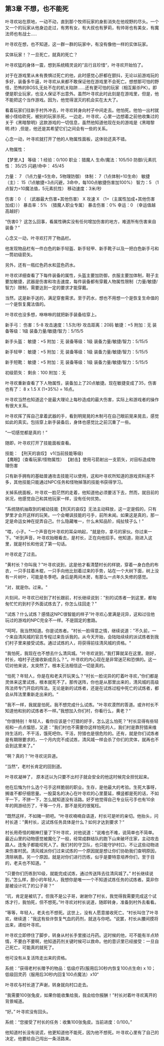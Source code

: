 ## 第3章 不想，也不能死

叶寻欢站在原地，一动不动，直到那个牧师玩家的身影消失在他视野的尽头。一个又一个的玩家从他身边走过，有男有女，有大叔也有萝莉，有帅哥也有美女，有魔法师也有战士.....

叶寻欢在想，也不知道，这一群一群的玩家中，有没有像他一样的实体玩家。

实体玩家！？一旦死亡，就真的死亡？

叶寻欢猛的身体一震，想到系统精灵说的”且行且珍惜“，叶寻欢开始怕了。

对于在游戏里从未有畏惧过死亡的他，此时感觉心肝都在颤抖，无论以前游戏玩的多好，装备多牛逼，叶寻欢从来都不敢保证他在游戏里不会死亡。想想那可怕的野怪，恐怖的BOSS,无处不在的机关陷阱......还有更可怕的玩家（相互厮杀PK）。即便是职业玩家，也没人保证不出意外。虽然叶寻欢此时此刻是在游戏里，但是，他不能把这个当作游戏。因为，他觉得泯灭的机会实在太大了。

看着玩家们往新手村外冲去，叶寻欢转身向村子中间走去。他怕死。他怕一出村就被小怪给砍死，被别的玩家杀死。一边走，叶寻欢，心里一边想着之前他收集过的关于《黑暗黎明》这款游戏的一切信息，虽然他知道他现在处的游戏是《黑暗黎明.终》,但是，他还是其希望它们之间会有一些的关系。

心念一动，叶寻欢就打开了他的人物属性面板，这体验还真不错。

人物属性：

【梦里人】
等级：1
经验：0/100
职业：猎魔人
生命/魔法：105/50
防御/元素抗性： 35/25
闪避/命中： 45/45

力量： 7 （1点力量=5生命，5物理防御）
体制： 7（1点体制=10生命）
敏捷（主）： 15（1点敏捷=3点闪避，3命中，每100点敏捷伤害加100%）
智力：5 （1点智力=10魔法值，5元素抗性）
移动速度：3米/秒

伤害：0 （ （武器最大伤害+其他伤害） X 攻速 X  （1+（主属性加成+其他伤害加成）））
暴击率：5% （猎魔人职业专属）
暴击伤害：0%
幸运：0 （幸运值越高越好）



“伤害0？ 这怎么回事，看属性确实没有任何增加伤害的地方，难道所有伤害来自装备？”

心念又一动，叶寻欢打开了物品栏。

他发现物品栏有一件白色的新手轻盔、新手轻甲、新手靴子以及一把白色新手弓和一筒初级箭矢。

另外，还有一瓶红色药水和蓝色药水。

叶寻欢详细查看了下每件装备的属性，头盔主要加防御，衣服主要加体制，鞋子主要加敏捷，武器是伤害和攻击速度，每件装备都有穿戴人物属性限制（力量/敏捷/智力）限制，需要达到一定的要求才能穿戴。

当然，这是新手送的，满足穿套需求。至于药水，想也不用想一个是恢复生命值的一个是恢复魔法值的。

叶寻欢也没多想，咻咻咻的就把新手装备给穿上。

新手弓：
伤害：5-8
攻击速度：1.5次/秒
攻击距离：20码
敏捷：+5
附加：无
装备等级：1级
装备力量/敏捷/智力：5/15/5


新手头盔：
敏捷：+5
附加：无
装备等级：1级
装备力量/敏捷/智力：5/15/5


新手轻甲：
敏捷：+5
附加：无
装备等级：1级
装备力量/敏捷/智力：5/15/5


新手短靴：
敏捷：+5
附加：无
装备等级：1级
装备力量/敏捷/智力：5/15/5

初级箭矢：
剩余：100
附加：无


叶寻欢重新查看了下人物属性，装备加上了20点敏捷。现在敏捷变成了35，伤害也有了： 8 x 1.5 X (1+35%) = 16点。

叶寻欢当然也知道这个是最大理论上每秒造成的最大伤害，实际上和游戏者的操作有很大关系。


叶寻欢挥了挥自己拿着武器的手，看到明晃晃的木制弓在自己眼前晃来晃去，感觉如此的真实。包括穿上新手装备后，身体也感觉比之前沉重了一些。

“一切感觉都是真的！”

随即，叶寻欢打开了技能面板查看。

技能：
【刑天的哀叹】 v1(当前技能等级)  
【鹰眼】（查看玩家/怪物属性）
【射击】使用弓箭射出一支箭矢，对目标造成物理伤害

只有新手拥有的基础普通攻击技能可以使用，这和叶寻欢所知道的游戏资料差不多，其他技能只能通过NPC任务和怪物掉落的技能书获得学习。

关掉系统面板，叶寻欢一脸茫然的走着，他知道他必须要活下去，然而，就目前的状况，他感觉自己和其他玩家一样，没有任何优势。

“系统随机抽取到的被动技能【刑天的哀叹】无法主动释放，这一定是假的，只有梦里才会开这样的玩笑。一个会嘲讽技能的弓手，前所未闻。如果这是真的，那一定是命运女神在捉弄自己。什么隐藏唯一，什么未知品阶，纯扯犊子么！”

"喂，小子。"一个声音在叶寻欢的耳朵响起，"就是你，拿弓的家伙。你过来一下。"听到声音，叶寻欢抬眼看去，是村长，正在向他招手。他知道，刚进入这里，就是村长和他说了第一句话。

叶寻欢走了过去。

"黄村长？你叫我？"叶寻欢说到，这是他才看清楚村长的样貌，穿着一身白色的布衣，一只手拄着木棍，一只手向他比划着过来的手势，站在一个大树下面，树上没有一片树叶，可能是冬季吧。身后是两间木房，有那么一点年久失修的感觉。

"对，就是你。过来。"

片刻间，叶寻欢已经到了村长跟前，村长继续说到："别的试炼者一到这里，都匆匆忙忙的到村子外面试炼去了，你怎么往回走？"

"试炼？什么试炼？感情这NPC很智能的样子”叶寻欢心里满是诧异，这和过往他玩过的游戏的NPC完全不一样。不是固定的套路。

"呵呵，我当然知道。你是试炼者。"村长一脸得意之情，继续说道：”不久前，一个来自清风城的官员专程过来告诉我的。从今天开始，会陆陆续续的派试炼者到我们村子里来接受试炼。通过试炼的人，将获得前往清风城的资格。“

"我怕死，我现在也不想去什么清风城。"叶寻欢说到，”我打算就呆在这里。刚好，村长，咱村子还接收新成员么？“。叶寻欢的内心现在是非常迷茫和恐惧的。这一切对他来说，太突然了。根本无法相信这一切是真的。

"怕死？年轻人，你是在和老夫开玩笑么？"村长一脸诧异的盯着叶寻欢，”你们都是灵体来这里试炼，根本就死不了。那传送阵，你也是从那里出来的，清风城的高级阵法师专门开启的阵法。无论是新的试炼者，还是在试炼过程中死亡的试炼者，都会从阵法里重新走出来的。“

"我不一样，我就是怕死。我不想完成什么试炼。"叶寻欢漠然的答道。或许村长不知道他和别的试炼者不一样。”我想加入你们村，你看行么，黄老？“

”你很特别！年轻人，看你应该是个打猎的好手，怎么这么怕死？”村长显得有些轻视和一点点愠怒，又道：”我们村也不需要你这样怕死的人，我们村是靠狩猎来维持生活的，不干活，饿死吧你。干活，狩猎也是很危险的。还有，就是你们试炼者是有期限要求的，一个月内完不成试炼，清风城一样会杀了你们的灵体，就再也不会到这里来了。”

”啊？真的？“叶寻欢诧异道。

”当然“，老村长肯定的回到道。

叶寻欢凝神了， 原本还以为只要不出村子就会安全的他这时候完全担忧起来。

他在后悔为什么选个弓手这样脆弱的职业。生存，是他最大的考验。生死大事呀，搁谁不都仔细思量。一股莫名的决心在叶寻欢的心里蔓延，横竖都是死的话，不如干一下，不拼一下，怎么就知道没有活路。好歹他觉得自己专业玩弓手也有10余年的网游经历了，干等一个月，那不是死的很冤枉。

”既然这样，不如赌一把吧。“叶寻欢喃喃自语道，村长可是听的亲切。他抬头，问村长道：”黄村长，这试炼任务具体是什么？如何才达到要求？“

村长用奇怪的眼神打量了下叶寻欢，对他说道：”说难也不难，说简单也不简单。最近山里的动物感觉被魔化了一般，经常成群结队的跑下山来破坏庄家，主动攻击路人。连兔子都能咬死人了。我们村的守卫队，也只能守护村口，不让这些动物进来伤害村民。清风城派你们过来试炼的一个原因就是想让你们协助我们查明原因，清除祸患。另一个原因，就是对你们进行历练，似乎是要特意培养你们，至于目的，老夫也不知道。“

”只要你们历练到10级，就能完成试炼，通过传送阵去往清风城了。” 村长继续说到，”怎么样，胆小的年轻人，我想你是唯一一个不知道试炼任务的试炼者。莫非你是被设计坑了的公子哥？“

”坑，肯定是被坑了。但我不是公子哥，谢谢你了村长，我觉得我需要完成这个试炼才行，我怕死，但不想死。”叶寻欢对村长说道，随即转身，准备到村外去看看。

”等等，年轻人，老夫也不想死。这世上，没有人愿意接收死亡。“村长叫住了叶寻欢，继续道：”我这有些许恢复气血的药剂，就送与你吧。“说罢，村长从腰间摸将出来，递给叶寻欢。

叶寻欢立即停住了脚步，转身从村长手里接过丹药。这时候的他，可不能有半点矫情，不要白不要啊，他知道药剂关键时候可以救命。他的意识里已经接受：一旦自己死亡，可能真的就死了。

他可没有从复活阵走出来的资格。

系统：”获得老村长赠予的物品：低级疗药(服用后30秒内恢复100点生命) x 10；低级回灵药（服用后30秒内回复100点魔法）x10“

叶寻欢与村长道了声谢，转身就向村口走去。

“我需要100张兔皮，如果你能收集给我，我会给你报酬！”村长对着叶寻欢离开的背景喊道。

“好。” 叶寻欢没有回头。

系统：“您接受了村长的任务：收集100张兔皮。当前进度：0/100。”

他知道村长没有说谎，他更知道他不能死，因为他不想死。叶寻欢心里有了自己的决定，他要给自己闯出一条活路来。



